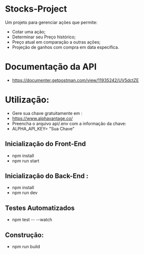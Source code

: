 # Stocks-Project
Um projeto para gerenciar ações que permite: 

   - Cotar uma ação;
   - Determinar seu Preço histórico;
   - Preço atual em comparação a outras ações;
   - Projeção de ganhos com compra em data específica.

# Documentação da API 

- https://documenter.getpostman.com/view/11935242/UV5dctZE

# Utilização: 

- Gere sua chave gratuitamente em : 
- https://www.alphavantage.co/ 
- Preencha o arquivo api/.env com a informação da chave: 
- ALPHA_API_KEY= "Sua Chave"

## Inicialização do Front-End

- npm install
- npm run start

## Inicialização do Back-End : 

- npm install
- npm run dev 

## Testes Automatizados

- npm test -- --watch

## Construção: 

- npm run build 